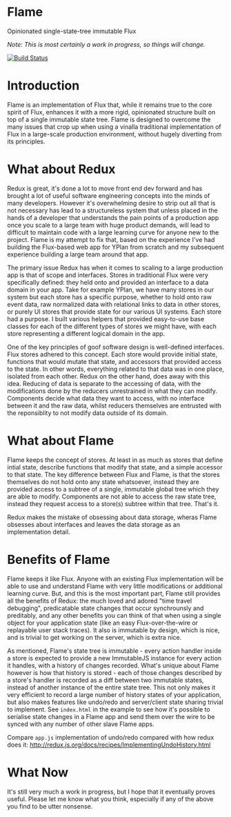Flame
=====================

Opinionated single-state-tree immutable Flux

_Note: This is most certainly a work in progress, so things will change._

[![Build Status](https://travis-ci.org/ben-davis/flame.svg?branch=master)](https://travis-ci.org/ben-davis/flame)

# Introduction
Flame is an implementation of Flux that, while it remains true to the core spirit of Flux, enhances it with a more rigid, opinionated structure built on top of a single immutable state tree. Flame is designed to overcome the many issues that crop up when using a vinalla traditional implementation of Flux in a large-scale production environment, without hugely diverting from its principles.

# What about Redux
Redux is great, it's done a lot to move front end dev forward and has brought a lot of useful software engineering concepts into the minds of many developers. However it's overwhelming desire to strip out all that is not necessary has lead to a structureless system that unless placed in the hands of a developer that understands the pain points of a production app once you scale to a large team with huge product demands, will lead to difficult to maintain code with a large learning curve for anyone new to the project. Flame is my attempt to fix that, based on the experience I've had building the Flux-based web app for YPlan from scratch and my subsequent experience building a large team around that app.

The primary issue Redux has when it comes to scaling to a large production app is that of scope and interfaces. Stores in traditional Flux were very specifically defined: they held onto and provided an interface to a data domain in your app. Take for example YPlan, we have many stores in our system but each store has a specific purpose, whether to hold onto raw event data, raw normalized data with relational links to data in other stores, or purely UI stores that provide state for our various UI systems. Each store had a purpose. I built various helpers that provided easy-to-use base classes for each of the different types of stores we might have, with each store representing a different logical domain in the app.

One of the key principles of goof software design is well-defined interfaces. Flux stores adhered to this concept. Each store would provide initial state, functions that would mutate that state, and accessors that provided access to the state. In other words, everything related to that data was in one place, isolated from each other. Redux on the other hand, does away with this idea. Reducing of data is separate to the accessing of data, with the modifications done by the reducers unrestrained in what they can modify. Components decide what data they want to access, with no interface between it and the raw data, whilst reducers themselves are entrusted with the reponsiblity to not modify data outside of its domain.

# What about Flame
Flame keeps the concept of stores. At least in as much as stores that define intial state, describe functions that modify that state, and a simple accessor to that state. The key difference between Flux and Flame, is that the stores themselves do not hold onto any state whatsoever, instead they are provided access to a subtree of a single, immutable global tree which they are able to modify. Components are not able to access the raw state tree, instead they request access to a store(s) subtree within that tree. That's it.

Redux makes the mistake of obsessing about data storage, wheras Flame obsesses about interfaces and leaves the data storage as an implementation detail.

# Benefits of Flame
Flame keeps it like Flux. Anyone with an existing Flux implementation will be able to use and understand Flame with very little modifications or additional learning curve. But, and this is the most important part, Flame still provides all the benefits of Redux: the much loved and adored "time travel debugging", predicatable state changes that occur synchrounsly and preditably, and any other benefits you can think of that when using a single object for your application state (like an easy Flux-over-the-wire or replayable user stack traces). It also is immutable by design, which is nice, and is trivial to get working on the server, which is extra nice.

As mentioned, Flame's state tree is immutable - every action handler inside a store is expected to provide a new ImmutableJS instance for every action it handles, with a history of changes recorded. What's unique about Flame however is how that history is stored - each of those changes described by a store's handler is recorded as a diff between two immutable states, instead of another instance of the entire state tree. This not only makes it very efficient to record a large number of history states of your application, but also makes features like undo/redo and server/client state sharing trivial to implement. See `index.html` in the example to see how it's possible to serialise state changes in a Flame app and send them over the wire to be synced with any number of other slave Flame apps.

Compare `app.js` implementation of undo/redo compared with how redux does it: http://redux.js.org/docs/recipes/ImplementingUndoHistory.html

# What Now
It's still very much a work in progress, but I hope that it eventually proves useful. Please let me know what you think, especially if any of the above you find to be utter nonsense.
